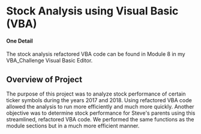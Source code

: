 # Stock Analysis using Visual Basic (VBA)

#### One Detail
The stock analysis refactored VBA code can be found in Module 8 in my VBA_Challenge Visual Basic Editor. 

## Overview of Project 
The purpose of this project was to analyze stock performance of certain ticker symbols during the years 2017 and 2018. Using refactored VBA code allowed the analysis to run more efficiently and much more quickly. Another objective was to determine stock performance for Steve's parents using this streamlined, refactored VBA code. We performed the same functions as the module sections but in a much more efficient manner. 

